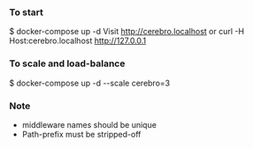 ### To start
$ docker-compose up -d
Visit http://cerebro.localhost
or curl -H Host:cerebro.localhost http://127.0.0.1

### To scale and load-balance
$ docker-compose up -d --scale cerebro=3

### Note
- middleware names should be unique
- Path-prefix must be stripped-off
